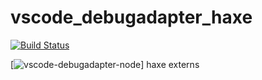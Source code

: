 # vscode_debugadapter_haxe
[![Build Status](https://travis-ci.org/nulld/vscode_debugadapter_haxe.svg?branch=master)](https://travis-ci.org/nulld/vscode_debugadapter_haxe)

[![vscode-debugadapter-node](https://github.com/Microsoft/vscode-debugadapter-node)] haxe externs


